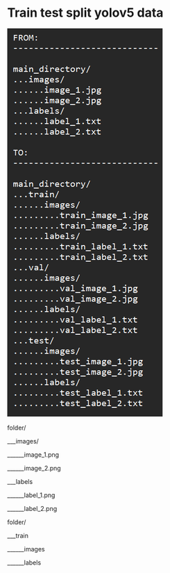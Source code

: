 # Train test split yolov5 data

![image info](/train_test_split.png)

folder/

___images/

______image_1.png

______image_2.png

___labels

______label_1.png

______label_2.png

folder/

___train

______images

______labels
